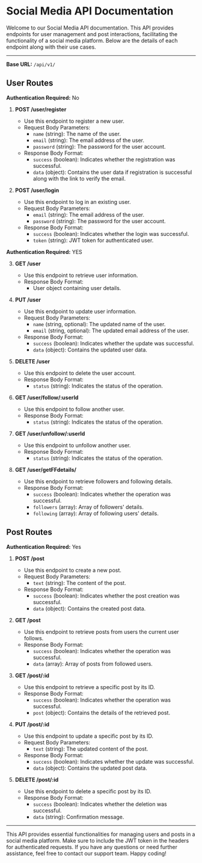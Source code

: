 # Social Media API Documentation

Welcome to our Social Media API documentation. This API provides endpoints for user management and post interactions, facilitating the functionality of a social media platform. Below are the details of each endpoint along with their use cases.

---

**Base URL:** `/api/v1/`

## User Routes

**Authentication Required:** No

1. **POST /user/register**
   - Use this endpoint to register a new user.
   - Request Body Parameters:
     - `name` (string): The name of the user.
     - `email` (string): The email address of the user.
     - `password` (string): The password for the user account.
   - Response Body Format:
     - `success` (boolean): Indicates whether the registration was successful.
     - `data` (object): Contains the user data if registration is successful along with the link to verify the email.

2. **POST /user/login**
   - Use this endpoint to log in an existing user.
   - Request Body Parameters:
     - `email` (string): The email address of the user.
     - `password` (string): The password for the user account.
   - Response Body Format:
     - `success` (boolean): Indicates whether the login was successful.
     - `token` (string): JWT token for authenticated user.

**Authentication Required:** YES

3. **GET /user**
   - Use this endpoint to retrieve user information.
   - Response Body Format:
     - User object containing user details.

4. **PUT /user**
   - Use this endpoint to update user information.
   - Request Body Parameters:
     - `name` (string, optional): The updated name of the user.
     - `email` (string, optional): The updated email address of the user.
   - Response Body Format:
     - `success` (boolean): Indicates whether the update was successful.
     - `data` (object): Contains the updated user data.

5. **DELETE /user**
   - Use this endpoint to delete the user account.
   - Response Body Format:
     - `status` (string): Indicates the status of the operation.

6. **GET /user/follow/:userId**
   - Use this endpoint to follow another user.
   - Response Body Format:
     - `status` (string): Indicates the status of the operation.

7. **GET /user/unfollow/:userId**
   - Use this endpoint to unfollow another user.
   - Response Body Format:
     - `status` (string): Indicates the status of the operation.

8. **GET /user/getFFdetails/**
   - Use this endpoint to retrieve followers and following details.
   - Response Body Format:
     - `success` (boolean): Indicates whether the operation was successful.
     - `followers` (array): Array of followers' details.
     - `following` (array): Array of following users' details.

## Post Routes

**Authentication Required:** Yes

1. **POST /post**
   - Use this endpoint to create a new post.
   - Request Body Parameters:
     - `text` (string): The content of the post.
   - Response Body Format:
     - `success` (boolean): Indicates whether the post creation was successful.
     - `data` (object): Contains the created post data.

2. **GET /post**
   - Use this endpoint to retrieve posts from users the current user follows.
   - Response Body Format:
     - `success` (boolean): Indicates whether the operation was successful.
     - `data` (array): Array of posts from followed users.

3. **GET /post/:id**
   - Use this endpoint to retrieve a specific post by its ID.
   - Response Body Format:
     - `success` (boolean): Indicates whether the operation was successful.
     - `post` (object): Contains the details of the retrieved post.

4. **PUT /post/:id**
   - Use this endpoint to update a specific post by its ID.
   - Request Body Parameters:
     - `text` (string): The updated content of the post.
   - Response Body Format:
     - `success` (boolean): Indicates whether the update was successful.
     - `data` (object): Contains the updated post data.

5. **DELETE /post/:id**
   - Use this endpoint to delete a specific post by its ID.
   - Response Body Format:
     - `success` (boolean): Indicates whether the deletion was successful.
     - `data` (string): Confirmation message.

---

This API provides essential functionalities for managing users and posts in a social media platform. Make sure to include the JWT token in the headers for authenticated requests. If you have any questions or need further assistance, feel free to contact our support team. Happy coding!